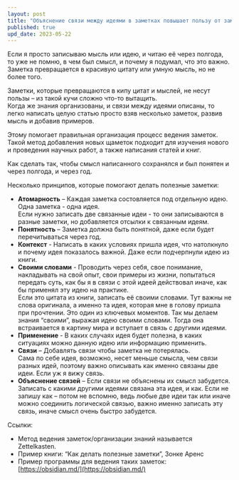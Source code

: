 ```yaml
---
layout: post
title: "Объяснение связи между идеями в заметках повышает пользу от заметок"
published: true
upd_date: 2023-05-22
---
```

Если я просто записываю мысль или идею, и читаю её через полгода, то уже не помню, в чем был смысл, и почему я подумал, что это важно. \
Заметка превращается в красивую цитату или умную мысль, но не более того.

Заметки, которые превращаются в кипу цитат и мыслей, не несут пользы – из такой кучи сложно что-то вытащить.\
Когда же знания организованы, и связи между идеями описаны, то легко написать целую статью просто взяв несколько заметок, развив мысль и добавив примеров.

Этому помогает правильная организация процесс ведения заметок.
Такой метод добавления новых щаметок подходит для изучения нового и проведения научных работ, а также написания статей и книг.

Как сделать так, чтобы смысл написанного сохранялся и был понятен и через полгода, и через год.

Несколько принципов, которые помогают делать полезные заметки:
* **Атомарность** – Каждая заметка состовляется под отдельную идею. Одна заметка - одна идея.\
Если нужно записать две связанные идеи - то они записываются в разные заметки, но добавляется отсылки к связанным идеям.
* **Понятность** – Заметка должна быть понятной, даже если будет перечитываться через год.
* **Контекст** - Написать в каких условиях пришла идея, что натолкнуло и почему идея показалось важной. Даже если подчерпнули идею из книги.
* **Своими словами** - Проводить через себя, свое понимание, накладывать на свой опыт, свои примеры из жизни, попытаться передать суть, как бы я в связи с этой идеей действовал иначе, как бы применял эту идею на практике.\
  Если это цитата из книги, записать её своими словами. Тут важны не слова оригинала, а именно та идея, которая мне в голову пришла при прочтении. Это один из ключевых моментов. Так мы делаем знания “своими”, выражая идею своими словами. Тогда она встраивается в картину мира и вступает в связь с другими идеями.
* **Применение** - В каких случаях идея будет полезна, в каких ситуациях можно данную идею или информацию применить.
* **Связи** – Добавлять связи чтобы заметка не потерялась.\
Сама по себе идея, возможно, несет меньше смысла, чем связи разных идей, поэтому важно описывать как именно связаны две идеи. Если уж я вижу связь.
* **Объяснение связей** – Если связи не объяснены их смысл забудется.\
Записать с какими другими идеями связана эта идея, и как. Если не запишу как – потом не вспомню, ведь любые две идеи так или иначе можно соединить логической связью, важно именно записать эту связь, иначе смысл очень быстро забудется.

Ссылки:
* Метод ведения заметок/организации знаний называется Zettelkasten.
* Пример книги: “Как делать полезные заметки”, Зонке Аренс
* Пример программы для ведения таких заметок: [https://obsidian.md/](https://obsidian.md/)
